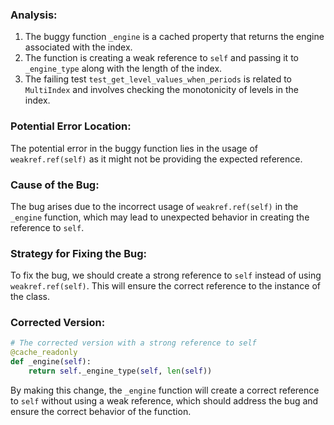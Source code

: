 ### Analysis:
1. The buggy function `_engine` is a cached property that returns the engine associated with the index.
2. The function is creating a weak reference to `self` and passing it to `_engine_type` along with the length of the index.
3. The failing test `test_get_level_values_when_periods` is related to `MultiIndex` and involves checking the monotonicity of levels in the index.

### Potential Error Location:
The potential error in the buggy function lies in the usage of `weakref.ref(self)` as it might not be providing the expected reference.

### Cause of the Bug:
The bug arises due to the incorrect usage of `weakref.ref(self)` in the `_engine` function, which may lead to unexpected behavior in creating the reference to `self`.

### Strategy for Fixing the Bug:
To fix the bug, we should create a strong reference to `self` instead of using `weakref.ref(self)`. This will ensure the correct reference to the instance of the class.

### Corrected Version:
```python
# The corrected version with a strong reference to self
@cache_readonly
def _engine(self):
    return self._engine_type(self, len(self))
```

By making this change, the `_engine` function will create a correct reference to `self` without using a weak reference, which should address the bug and ensure the correct behavior of the function.